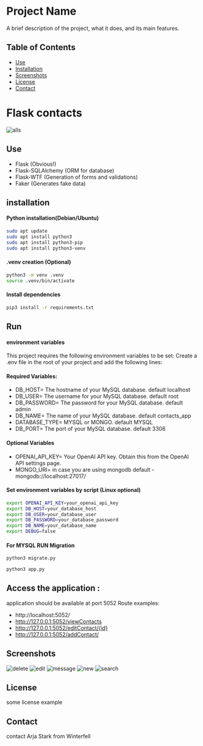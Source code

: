 # Project Name

A brief description of the project, what it does, and its main features.

## Table of Contents

- [Use](#use)
- [Installation](#installation)
- [Screenshots](#Screenshots)
- [License](#license)
- [Contact](#contact)


# Flask contacts

![alls](https://github.com/tanrax/flask-contacts/raw/master/screenshots/alls.jpg)

## Use

* Flask (Obvious!)
* Flask-SQLAlchemy (ORM for database)
* Flask-WTF (Generation of forms and validations)
* Faker (Generates fake data)

## installation
#### Python installation(Debian/Ubuntu)
```bash
sudo apt update
sudo apt install python3
sudo apt install python3-pip
sudo apt install python3-venv

```
#### .venv creation (Optional)
```bash
python3 -m venv .venv
source .venv/bin/activate
```

#### Install dependencies
```bash
pip3 install -r requirements.txt
```


## Run

#### environment variables
This project requires the following environment variables to be set:
Create a .env file in the root of your project and add the following lines:
#### Required Variables:

 - DB_HOST= The hostname of your MySQL database. default localhost
 - DB_USER= The username for your MySQL database. default root
 - DB_PASSWORD= The password for your MySQL database. default admin
 - DB_NAME= The name of your MySQL database. default contacts_app
 - DATABASE_TYPE= MYSQL or MONGO. default MYSQL
 - DB_PORT= The port of your MySQL database. default 3306


#### Optional Variables
 - OPENAI_API_KEY= Your OpenAI API key. Obtain this from the OpenAI API settings page.
 - MONGO_URI= in case you are using mongodb default - mongodb://localhost:27017/

#### Set environment variables by script (Linux optional)
```bash
export OPENAI_API_KEY=your_openai_api_key
export DB_HOST=your_database_host
export DB_USER=your_database_user
export DB_PASSWORD=your_database_password
export DB_NAME=your_database_name
export DEBUG=false
```


#### For MYSQL RUN Migration
```bash
python3 migrate.py
```


```bash
python3 app.py
```

## Access the application :
application should be available at port 5052
Route examples:
- http://localhost:5052/
- http://127.0.0.1:5052/viewContacts
- http://127.0.0.1:5052/editContact/{id}
- http://127.0.0.1:5052/addContact/

## Screenshots

![delete](https://github.com/tanrax/flask-contacts/raw/master/screenshots/delete.jpg)
![edit](https://github.com/tanrax/flask-contacts/raw/master/screenshots/edit.jpg)
![message](https://github.com/tanrax/flask-contacts/raw/master/screenshots/message.jpg)
![new](https://github.com/tanrax/flask-contacts/raw/master/screenshots/new.jpg)
![search](https://github.com/tanrax/flask-contacts/raw/master/screenshots/search.jpg)

## License
some license example

## Contact
contact Arja Stark from Winterfell
```
